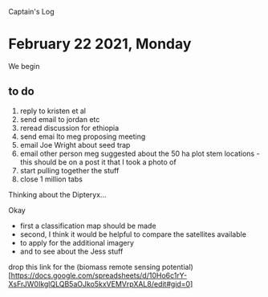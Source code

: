 Captain's Log


# February 22 2021, Monday

We begin 

## to do 

1. reply to kristen et al 
2. send email to jordan etc 
3. reread discussion for ethiopia 
4. send emai lto meg proposing meeting 
5. email Joe Wright about seed trap
6. email other person meg suggested about the 50 ha plot stem locations - this should be on a post it that I took a photo of
7. start pulling together the stuff
8. close 1 million tabs


Thinking about the Dipteryx...

Okay 
- first a classification map should be made
- second, I think it would be helpful to compare the satellites available
- to apply for the additional imagery
- and to see about the Jess stuff

drop this link for the (biomass remote sensing potential)[https://docs.google.com/spreadsheets/d/10Ho6c1rY-XsFrJW0IkglQLQB5aOJko5kxVEMVrpXAL8/edit#gid=0]



